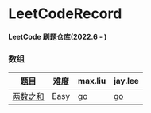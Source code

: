 # LeetCodeRecord
**LeetCode 刷题仓库(2022.6 - )**

### 数组
题目 | 难度 |  max.liu | jay.lee
-- |--|--|-- 
[两数之和](https://leetcode.cn/problems/two-sum/)| Easy| [go]() | [go](/twoSum/jayLee.go)
